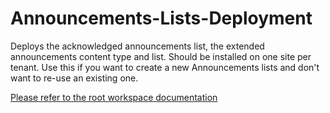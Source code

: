 # Announcements-Lists-Deployment

Deploys the acknowledged announcements list, the extended announcements content type and list.
Should be installed on one site per tenant. Use this if you want to create a new Announcements
lists and don't want to re-use  an existing one.

[Please refer to the root workspace documentation](../../README.md)